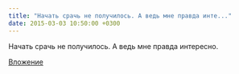 ```yaml
---
title: "Начать срачь не получилось. А ведь мне правда инте..."
date: 2015-03-03 10:50:00 +0300
---
```


Начать срачь не получилось. А ведь мне правда интересно.

[Вложение](https://vk.com/photo41076938_356623254)
